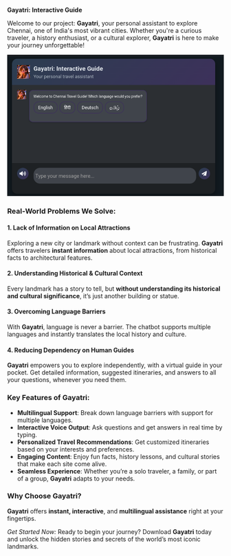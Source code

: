 
**Gayatri: Interactive Guide**

Welcome to our project: **Gayatri**, your personal assistant to explore Chennai, one of India's most vibrant cities. Whether you're a curious traveler, a history enthusiast, or a cultural explorer, **Gayatri** is here to make your journey unforgettable!

![Chatbot Preview](./BOTTT.png)

### Real-World Problems We Solve:

#### 1. Lack of Information on Local Attractions
Exploring a new city or landmark without context can be frustrating. **Gayatri** offers travelers **instant information** about local attractions, from historical facts to architectural features.

#### 2. Understanding Historical & Cultural Context
Every landmark has a story to tell, but **without understanding its historical and cultural significance**, it’s just another building or statue.

#### 3. Overcoming Language Barriers
With **Gayatri**, language is never a barrier. The chatbot supports multiple languages and instantly translates the local history and culture.

#### 4. Reducing Dependency on Human Guides
**Gayatri** empowers you to explore independently, with a virtual guide in your pocket. Get detailed information, suggested itineraries, and answers to all your questions, whenever you need them.

### Key Features of Gayatri:
- **Multilingual Support**: Break down language barriers with support for multiple languages.
- **Interactive Voice Output**: Ask questions and get answers in real time by typing.
- **Personalized Travel Recommendations**: Get customized itineraries based on your interests and preferences.
- **Engaging Content**: Enjoy fun facts, history lessons, and cultural stories that make each site come alive.
- **Seamless Experience**: Whether you’re a solo traveler, a family, or part of a group, **Gayatri** adapts to your needs.

### Why Choose Gayatri?
**Gayatri** offers **instant, interactive**, and **multilingual assistance** right at your fingertips.

*Get Started Now:* Ready to begin your journey? Download **Gayatri** today and unlock the hidden stories and secrets of the world’s most iconic landmarks.
